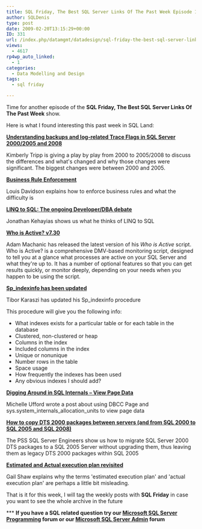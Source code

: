 ```yaml
---
title: SQL Friday, The Best SQL Server Links Of The Past Week Episode 12
author: SQLDenis
type: post
date: 2009-02-20T13:15:29+00:00
ID: 331
url: /index.php/datamgmt/datadesign/sql-friday-the-best-sql-server-links-of-12/
views:
  - 4617
rp4wp_auto_linked:
  - 1
categories:
  - Data Modelling and Design
tags:
  - sql friday

---
```

Time for another episode of the **SQL Friday, The Best SQL Server Links Of The Past Week** show.
  
Here is what I found interesting this past week in SQL Land:

**[Understanding backups and log-related Trace Flags in SQL Server 2000/2005 and 2008][1]**
  
Kimberly Tripp is giving a play by play from 2000 to 2005/2008 to discuss the differences and what's changed and why those changes were significant. The biggest changes were between 2000 and 2005.

**[Business Rule Enforcement][2]**
  
Louis Davidson explains how to enforce business rules and what the difficulty is

**[LINQ to SQL: The ongoing Developer/DBA debate][3]**
  
Jonathan Kehayias shows us what he thinks of LINQ to SQL

**[Who is Active? v7.30][4]**
  
Adam Machanic has released the latest version of his _Who is Active_ script. Who is Active? is a comprehensive DMV-based monitoring script, designed to tell you at a glance what processes are active on your SQL Server and what they're up to. It has a number of optional features so that you can get results quickly, or monitor deeply, depending on your needs when you happen to be using the script. 

**[Sp_indexinfo has been updated][5]**
  
Tibor Karaszi has updated his Sp_indexinfo procedure
  
This procedure will give you the following info:

  * What indexes exists for a particular table or for each table in the database
  * Clustered, non-clustered or heap
  * Columns in the index
  * Included columns in the index
  * Unique or nonunique
  * Number rows in the table
  * Space usage
  * How frequently the indexes has been used
  * Any obvious indexes I should add?

**[Digging Around in SQL Internals – View Page Data][6]**
  
Michelle Ufford wrote a post about using DBCC Page and sys.system\_internals\_allocation_units to view page data

**[How to copy DTS 2000 packages between servers (and from SQL 2000 to SQL 2005 and SQL 2008)][7]**

The PSS SQL Server Engineers show us how to migrate SQL Server 2000 DTS packages to a SQL 2005 Server without upgrading them, thus leaving them as legacy DTS 2000 packages within SQL 2005

**[Estimated and Actual execution plan revisited][8]**
  
Gail Shaw explains why the terms 'estimated execution plan' and 'actual execution plan' are perhaps a little bit misleading.



That is it for this week, I will tag the weekly posts with **SQL Friday** in case you want to see the whole archive in the future

\*** **If you have a SQL related question try our [Microsoft SQL Server Programming][9] forum or our [Microsoft SQL Server Admin][10] forum**<ins></ins>

 [1]: http://www.sqlskills.com/BLOGS/KIMBERLY/post/Understanding-the-Transaction-log.aspx
 [2]: http://sqlblog.com/blogs/louis_davidson/archive/2009/02/16/business-rule-enforcement.aspx
 [3]: http://sqlblog.com/blogs/jonathan_kehayias/archive/2009/02/17/linq-to-sql-the-ongoing-developer-dba-debate.aspx
 [4]: http://sqlblog.com/blogs/adam_machanic/archive/2009/02/18/who-is-active-v7-30.aspx
 [5]: http://www.karaszi.com/SQLServer/util_sp_indexinfo.asp
 [6]: http://feedproxy.google.com/~r/SqlFool/~3/J2HQOSyRsf8/
 [7]: http://blogs.msdn.com/psssql/archive/2009/02/19/how-to-copy-dts-2000-packages-between-servers-and-from-sql-2000-to-sql-2005-and-sql-2008.aspx
 [8]: http://feedproxy.google.com/~r/SqlInTheWild/~3/rv7z9KDR6kQ/
 [9]: http://forum.ltd.local/viewforum.php?f=17
 [10]: http://forum.ltd.local/viewforum.php?f=22